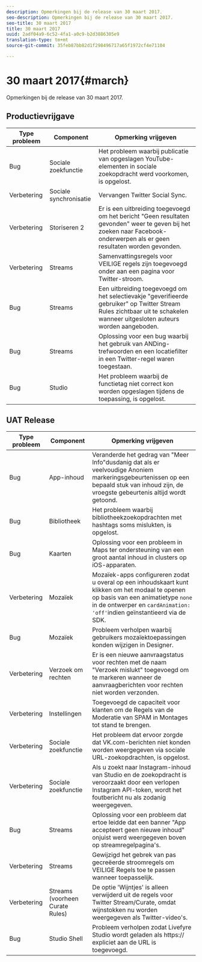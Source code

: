 ```yaml
---
description: Opmerkingen bij de release van 30 maart 2017.
seo-description: Opmerkingen bij de release van 30 maart 2017.
seo-title: 30 maart 2017
title: 30 maart 2017
uuid: 2adf04a9-6c52-4fa1-a0c9-b2d3886305e9
translation-type: tm+mt
source-git-commit: 35feb87bb82d1f298496717a65f1972cf4e71104

---
```



# 30 maart 2017{#march}

Opmerkingen bij de release van 30 maart 2017.

## Productievrijgave

| Type probleem | Component | Opmerking vrijgeven |
|---|---|---|
| Bug | Sociale zoekfunctie | Het probleem waarbij publicatie van opgeslagen YouTube-elementen in sociale zoekopdracht werd voorkomen, is opgelost. |
| Verbetering | Sociale synchronisatie | Vervangen Twitter Social Sync. |
| Verbetering | Storiseren 2 | Er is een uitbreiding toegevoegd om het bericht &quot;Geen resultaten gevonden&quot; weer te geven bij het zoeken naar Facebook-onderwerpen als er geen resultaten worden gevonden. |
| Verbetering | Streams | Samenvattingsregels voor VEILIGE regels zijn toegevoegd onder aan een pagina voor Twitter-stroom. |
| Bug | Streams | Een uitbreiding toegevoegd om het selectievakje &quot;geverifieerde gebruiker&quot; op Twitter Stream Rules zichtbaar uit te schakelen wanneer uitgesloten auteurs worden aangeboden. |
| Bug | Streams | Oplossing voor een bug waarbij het gebruik van ANDing-trefwoorden en een locatiefilter in een Twitter-regel waren toegestaan. |
| Bug | Studio | Het probleem waarbij de functietag niet correct kon worden opgeslagen tijdens de toepassing, is opgelost. |

## UAT Release

| Type probleem | Component | Opmerking vrijgeven |
|---|---|---|
| Bug | App-inhoud | Veranderde het gedrag van &quot;Meer Info&quot;dusdanig dat als er veelvoudige Anoniem markeringsgebeurtenissen op een bepaald stuk van inhoud zijn, de vroegste gebeurtenis altijd wordt getoond. |
| Bug | Bibliotheek | Het probleem waarbij bibliotheekzoekopdrachten met hashtags soms mislukten, is opgelost. |
| Bug | Kaarten | Oplossing voor een probleem in Maps ter ondersteuning van een groot aantal inhoud in clusters op iOS-apparaten. |
| Verbetering | Mozaïek | Mozaïek-apps configureren zodat u overal op een inhoudskaart kunt klikken om het modaal te openen op basis van een animatietype `none` in de ontwerper en `cardAnimation: 'off'`indien geïnstantieerd via de SDK. |
| Bug | Mozaïek | Probleem verholpen waarbij gebruikers mozaïektoepassingen konden wijzigen in Designer. |
| Verbetering | Verzoek om rechten | Er is een nieuwe aanvraagstatus voor rechten met de naam &quot;Verzoek mislukt&quot; toegevoegd om te markeren wanneer de aanvraagberichten voor rechten niet worden verzonden. |
| Verbetering | Instellingen | Toegevoegd de capaciteit voor klanten om de Regels van de Moderatie van SPAM in Montages tot stand te brengen. |
| Verbetering | Sociale zoekfunctie | Het probleem dat ervoor zorgde dat VK.com-berichten niet konden worden weergegeven via sociale URL-zoekopdrachten, is opgelost. |
| Verbetering | Sociale zoekfunctie | Als u zoekt naar Instagram-inhoud van Studio en de zoekopdracht is veroorzaakt door een verlopen Instagram API-token, wordt het foutbericht nu als zodanig weergegeven. |
| Bug | Streams | Oplossing voor een probleem dat ertoe leidde dat een banner &quot;App accepteert geen nieuwe inhoud&quot; onjuist werd weergegeven boven op streamregelpagina&#39;s. |
| Verbetering | Streams | Gewijzigd het gebrek van pas gecreëerde stroomregels om VEILIGE Regels toe te passen wanneer toepasselijk. |
| Verbetering | Streams (voorheen Curate Rules) | De optie &#39;Wijntjes&#39; is alleen verwijderd uit de regels voor Twitter Stream/Curate, omdat wijnstokken nu worden weergegeven als Twitter-video&#39;s. |
| Bug | Studio Shell | Probleem verholpen zodat Livefyre Studio wordt geladen als https:// expliciet aan de URL is toegevoegd. |

